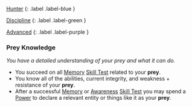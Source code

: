 
[Hunter](Game/Character-Development#Hunter)
{: .label .label-blue }

[Discipline](Game/Character-Development#Discipline)
{: .label .label-green }

[Advanced](Game/Character-Development#Advanced)
{: .label .label-purple }
### Prey Knowledge
*You have a detailed understanding of your prey and what it can do.*
* You succeed on all [Memory](Game/Core/Intelligence#Memory) [Skill Test](Game/Core/Terminology#Skill%20Test) related to your **prey**.
* You know all of the abilities, current integrity, and weakness + resistance of your **prey**.
* After a successful [Memory](Game/Core/Intelligence#Memory) or [Awareness](Game/Core/Instinct#Awareness) [Skill Test](Game/Core/Terminology#Skill%20Test) you may spend a [Power](Game/Core/Blocks/Power) to declare a relevant entity or things like it as your **prey**.